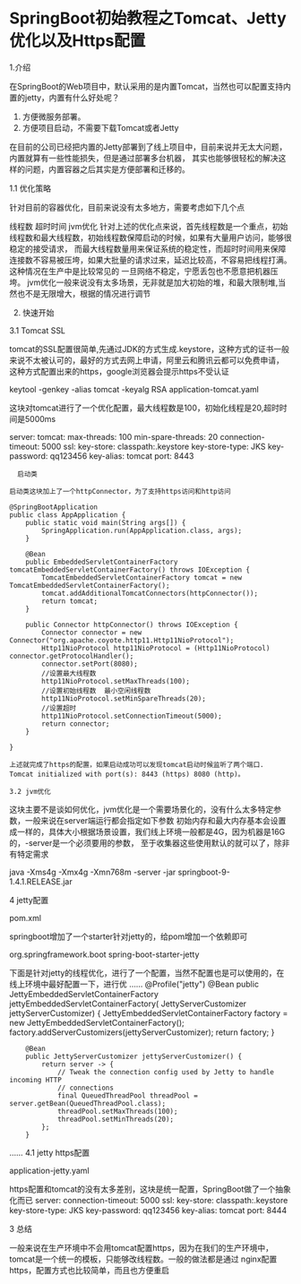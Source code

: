 # SpringBoot初始教程之Tomcat、Jetty优化以及Https配置

1.介绍

在SpringBoot的Web项目中，默认采用的是内置Tomcat，当然也可以配置支持内置的jetty，内置有什么好处呢？
1. 方便微服务部署。
2. 方便项目启动，不需要下载Tomcat或者Jetty

在目前的公司已经把内置的Jetty部署到了线上项目中，目前来说并无太大问题，内置就算有一些性能损失，但是通过部署多台机器，
其实也能够很轻松的解决这样的问题，内置容器之后其实是方便部署和迁移的。

1.1 优化策略

针对目前的容器优化，目前来说没有太多地方，需要考虑如下几个点

线程数
超时时间
jvm优化
针对上述的优化点来说，首先线程数是一个重点，初始线程数和最大线程数，初始线程数保障启动的时候，如果有大量用户访问，能够很稳定的接受请求，
而最大线程数量用来保证系统的稳定性，而超时时间用来保障连接数不容易被压垮，如果大批量的请求过来，延迟比较高，不容易把线程打满。这种情况在生产中是比较常见的
一旦网络不稳定，宁愿丢包也不愿意把机器压垮。
jvm优化一般来说没有太多场景，无非就是加大初始的堆，和最大限制堆,当然也不是无限增大，根据的情况进行调节

2. 快速开始

3.1 Tomcat SSL

tomcat的SSL配置很简单,先通过JDK的方式生成.keystore，这种方式的证书一般来说不太被认可的，最好的方式去网上申请，阿里云和腾讯云都可以免费申请，
这种方式配置出来的https，google浏览器会提示https不受认证

keytool -genkey -alias tomcat -keyalg RSA
application-tomcat.yaml

这块对tomcat进行了一个优化配置，最大线程数是100，初始化线程是20,超时时间是5000ms

server:
      tomcat:
        max-threads: 100
        min-spare-threads: 20
      connection-timeout: 5000
      ssl:
        key-store: classpath:.keystore
        key-store-type: JKS
        key-password: qq123456
        key-alias: tomcat
      port: 8443

      启动类

    启动类这块加上了一个httpConnector，为了支持https访问和http访问

    @SpringBootApplication
    public class AppApplication {
        public static void main(String args[]) {
            SpringApplication.run(AppApplication.class, args);
        }

        @Bean
        public EmbeddedServletContainerFactory tomcatEmbeddedServletContainerFactory() throws IOException {
            TomcatEmbeddedServletContainerFactory tomcat = new TomcatEmbeddedServletContainerFactory();
            tomcat.addAdditionalTomcatConnectors(httpConnector());
            return tomcat;
        }

        public Connector httpConnector() throws IOException {
            Connector connector = new Connector("org.apache.coyote.http11.Http11NioProtocol");
            Http11NioProtocol http11NioProtocol = (Http11NioProtocol) connector.getProtocolHandler();
            connector.setPort(8080);
            //设置最大线程数
            http11NioProtocol.setMaxThreads(100);
            //设置初始线程数  最小空闲线程数
            http11NioProtocol.setMinSpareThreads(20);
            //设置超时
            http11NioProtocol.setConnectionTimeout(5000);
            return connector;
        }

    }

    上述就完成了https的配置，如果启动成功可以发现tomcat启动时候监听了两个端口.
    Tomcat initialized with port(s): 8443 (https) 8080 (http)。

    3.2 jvm优化

这块主要不是谈如何优化，jvm优化是一个需要场景化的，没有什么太多特定参数，一般来说在server端运行都会指定如下参数
初始内存和最大内存基本会设置成一样的，具体大小根据场景设置，我们线上环境一般都是4G，因为机器是16G的，-server是一个必须要用的参数，
至于收集器这些使用默认的就可以了，除非有特定需求

java -Xms4g -Xmx4g -Xmn768m -server -jar springboot-9-1.4.1.RELEASE.jar

4 jetty配置

pom.xml

springboot增加了一个starter针对jetty的，给pom增加一个依赖即可

<dependency>
           <groupId>org.springframework.boot</groupId>
           <artifactId>spring-boot-starter-jetty</artifactId>
       </dependency>

下面是针对jetty的线程优化，进行了一个配置，当然不配置也是可以使用的，在线上环境中最好配置一下，进行优
……
@Profile("jetty")
        @Bean
        public JettyEmbeddedServletContainerFactory jettyEmbeddedServletContainerFactory(
                JettyServerCustomizer jettyServerCustomizer) {
            JettyEmbeddedServletContainerFactory factory = new JettyEmbeddedServletContainerFactory();
            factory.addServerCustomizers(jettyServerCustomizer);
            return factory;
        }


        @Bean
        public JettyServerCustomizer jettyServerCustomizer() {
            return server -> {
                // Tweak the connection config used by Jetty to handle incoming HTTP
                // connections
                final QueuedThreadPool threadPool = server.getBean(QueuedThreadPool.class);
                threadPool.setMaxThreads(100);
                threadPool.setMinThreads(20);
            };
        }
……
4.1 jetty https配置

application-jetty.yaml

https配置和tomcat的没有太多差别，这块是统一配置，SpringBoot做了一个抽象化而已
server:
  connection-timeout: 5000
  ssl:
    key-store: classpath:.keystore
    key-store-type: JKS
    key-password: qq123456
    key-alias: tomcat
  port: 8444

  3 总结

一般来说在生产环境中不会用tomcat配置https，因为在我们的生产环境中，tomcat是一个统一的模板，只能够改线程数。一般的做法都是通过
nginx配置https，配置方式也比较简单，而且也方便重启
